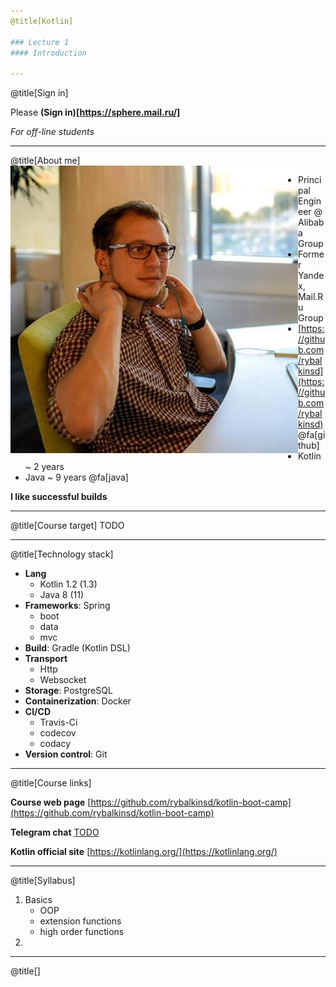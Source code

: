 ```yaml
---
@title[Kotlin]

### Lecture 1
#### Introduction

---
```

@title[Sign in]

Please **(Sign in)[https://sphere.mail.ru/]**
 
*For off-line students*


---
@title[About me]
<img src="lecture01/slides/assets/images/me.jpeg" alt="me" class="small" align="left"/>  
- Principal Engineer @ Alibaba Group
- Former Yandex, Mail.Ru Group 
- [https://github.com/rybalkinsd](https://github.com/rybalkinsd) @fa[github]
- Kotlin ~ 2 years
- Java ~ 9 years @fa[java]

**I like successful builds**

---
@title[Course target]
TODO

---
@title[Technology stack]
- **Lang** 
    - Kotlin 1.2 (1.3)
    - Java 8 (11)
- **Frameworks**: Spring
    - boot
    - data
    - mvc
- **Build**: Gradle (Kotlin DSL)
- **Transport** 
    - Http 
    - Websocket
- **Storage**: PostgreSQL
- **Containerization**: Docker
- **CI/CD** 
    - Travis-Ci
    - codecov
    - codacy
- **Version control**: Git

---
@title[Course links]

**Course web page**
[https://github.com/rybalkinsd/kotlin-boot-camp](https://github.com/rybalkinsd/kotlin-boot-camp)

**Telegram chat**
[TODO](TODO)

**Kotlin official site**
[https://kotlinlang.org/](https://kotlinlang.org/)


---
@title[Syllabus]
1. Basics
    - OOP
    - extension functions
    - high order functions
1. 
    


---
@title[]

